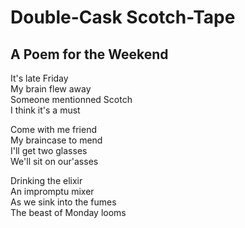 # Double-Cask Scotch-Tape

## A Poem for the Weekend

It's late Friday  
My brain flew away  
Someone mentionned Scotch  
I think it's a must  

Come with me friend  
My braincase to mend    
I'll get two glasses  
We'll sit on our'asses  

Drinking the elixir  
An impromptu mixer  
As we sink into the fumes  
The beast of Monday looms  
